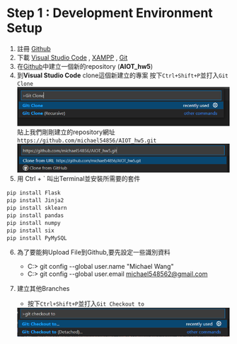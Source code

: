 # Step 1 : Development Environment Setup

1. 註冊 [Github](https://github.com/)
2. 下載 [Visual Studio Code](https://code.visualstudio.com/) , [XAMPP](https://www.apachefriends.org/zh_tw/download.html) , [Git](https://git-scm.com/)
3. 在[Github](https://github.com/)中建立一個新的repository (**AIOT_hw5**)
4. 到**Visual Studio Code** clone這個新建立的專案
    按下```Ctrl+Shift+P```並打入```Git Clone```
    <img src="https://raw.githubusercontent.com/michael54856/AIOT_hw5/Step1-Development-Environment-Setup/Image/step1_1.png">
    <br>
    貼上我們剛剛建立的repository網址```https://github.com/michael54856/AIOT_hw5.git```
    <img src="https://raw.githubusercontent.com/michael54856/AIOT_hw5/Step1-Development-Environment-Setup/Image/step1_2.png">
5. 用 Ctrl + ` 叫出Terminal並安裝所需要的套件
```python
pip install Flask 
pip install Jinja2 
pip install sklearn 
pip install pandas  
pip install numpy 
pip install six
pip install PyMySQL
```
6. 為了要能夠Upload File到Github,要先設定一些識別資料
    * C:> git config --global user.name "Michael Wang"
    * C:> git config --global user.email michael548562@gmail.com

7. 建立其他Branches 
    * 按下```Ctrl+Shift+P```並打入```Git Checkout to```
    <img src="https://raw.githubusercontent.com/michael54856/AIOT_hw5/Step1-Development-Environment-Setup/Image/step1_3.png">
    





